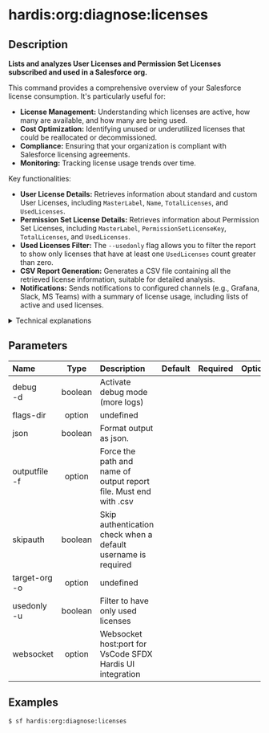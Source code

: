<!-- This file has been generated with command 'sf hardis:doc:plugin:generate'. Please do not update it manually or it may be overwritten -->
# hardis:org:diagnose:licenses

## Description


**Lists and analyzes User Licenses and Permission Set Licenses subscribed and used in a Salesforce org.**

This command provides a comprehensive overview of your Salesforce license consumption. It's particularly useful for:

- **License Management:** Understanding which licenses are active, how many are available, and how many are being used.
- **Cost Optimization:** Identifying unused or underutilized licenses that could be reallocated or decommissioned.
- **Compliance:** Ensuring that your organization is compliant with Salesforce licensing agreements.
- **Monitoring:** Tracking license usage trends over time.

Key functionalities:

- **User License Details:** Retrieves information about standard and custom User Licenses, including `MasterLabel`, `Name`, `TotalLicenses`, and `UsedLicenses`.
- **Permission Set License Details:** Retrieves information about Permission Set Licenses, including `MasterLabel`, `PermissionSetLicenseKey`, `TotalLicenses`, and `UsedLicenses`.
- **Used Licenses Filter:** The `--usedonly` flag allows you to filter the report to show only licenses that have at least one `UsedLicenses` count greater than zero.
- **CSV Report Generation:** Generates a CSV file containing all the retrieved license information, suitable for detailed analysis.
- **Notifications:** Sends notifications to configured channels (e.g., Grafana, Slack, MS Teams) with a summary of license usage, including lists of active and used licenses.

<details markdown="1">
<summary>Technical explanations</summary>

The command's technical implementation involves:

- **Salesforce SOQL Queries:** It executes SOQL queries against the `UserLicense` and `PermissionSetLicense` objects in Salesforce to retrieve license data.
- **Data Transformation:** It processes the query results, reformatting the data to be more readable and consistent for reporting purposes (e.g., removing `Id` and `attributes`, renaming `PermissionSetLicenseKey` to `Name`).
- **Data Aggregation:** It aggregates license information, creating a `licensesByKey` object for quick lookups and a `usedLicenses` array for a concise list of actively used licenses.
- **Report Generation:** It uses `generateCsvFile` to create the CSV report of license data.
- **Notification Integration:** It integrates with the `NotifProvider` to send notifications, including attachments of the generated CSV report and metrics for monitoring dashboards.
- **User Feedback:** Provides clear messages to the user about the license extraction process and the used licenses.
</details>


## Parameters

|Name|Type|Description|Default|Required|Options|
|:---|:--:|:----------|:-----:|:------:|:-----:|
|debug<br/>-d|boolean|Activate debug mode (more logs)||||
|flags-dir|option|undefined||||
|json|boolean|Format output as json.||||
|outputfile<br/>-f|option|Force the path and name of output report file. Must end with .csv||||
|skipauth|boolean|Skip authentication check when a default username is required||||
|target-org<br/>-o|option|undefined||||
|usedonly<br/>-u|boolean|Filter to have only used licenses||||
|websocket|option|Websocket host:port for VsCode SFDX Hardis UI integration||||

## Examples

```shell
$ sf hardis:org:diagnose:licenses
```


